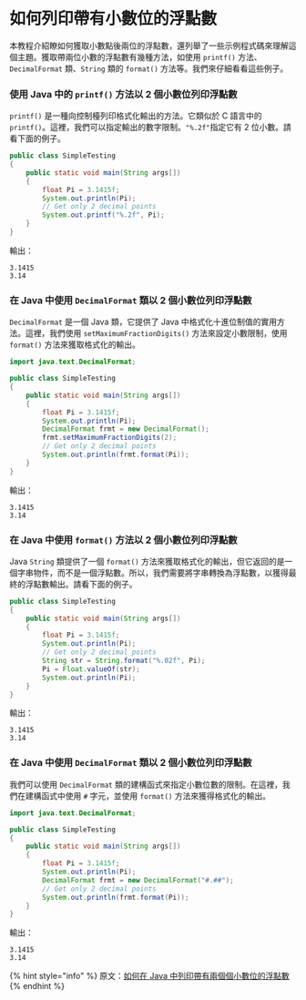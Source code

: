 # 如何列印帶有小數位的浮點數

本教程介紹瞭如何獲取小數點後兩位的浮點數，還列舉了一些示例程式碼來理解這個主題。獲取帶兩位小數的浮點數有幾種方法，如使用 `printf()` 方法、`DecimalFormat` 類、`String` 類的 `format()` 方法等。我們來仔細看看這些例子。

### 使用 Java 中的 `printf()` 方法以 2 個小數位列印浮點數 <a href="#shi-yong-java-zhong-de-printf-fang-fa-yi-2-ge-xiao-shu-wei-lie-yin-fu-dian-shu" id="shi-yong-java-zhong-de-printf-fang-fa-yi-2-ge-xiao-shu-wei-lie-yin-fu-dian-shu"></a>

`printf()` 是一種向控制檯列印格式化輸出的方法。它類似於 C 語言中的 `printf()`。這裡，我們可以指定輸出的數字限制。`"%.2f"`指定它有 2 位小數。請看下面的例子。

```java
public class SimpleTesting
{	
	public static void main(String args[]) 
	{
		float Pi = 3.1415f;
		System.out.println(Pi);
		// Get only 2 decimal points
		System.out.printf("%.2f", Pi);
	}
}
```

輸出：

```
3.1415
3.14
```

### 在 Java 中使用 `DecimalFormat` 類以 2 個小數位列印浮點數 <a href="#zai-java-zhong-shi-yong-decimalformat-lei-yi-2-ge-xiao-shu-wei-lie-yin-fu-dian-shu" id="zai-java-zhong-shi-yong-decimalformat-lei-yi-2-ge-xiao-shu-wei-lie-yin-fu-dian-shu"></a>

`DecimalFormat` 是一個 Java 類，它提供了 Java 中格式化十進位制值的實用方法。這裡，我們使用 `setMaximumFractionDigits()` 方法來設定小數限制，使用 `format()` 方法來獲取格式化的輸出。

```java
import java.text.DecimalFormat;

public class SimpleTesting
{	
	public static void main(String args[]) 
	{
		float Pi = 3.1415f;
		System.out.println(Pi);
		DecimalFormat frmt = new DecimalFormat();
		frmt.setMaximumFractionDigits(2);
		// Get only 2 decimal points
		System.out.println(frmt.format(Pi));
	}
}
```

輸出：

```
3.1415
3.14
```

### 在 Java 中使用 `format()` 方法以 2 個小數位列印浮點數 <a href="#zai-java-zhong-shi-yong-format-fang-fa-yi-2-ge-xiao-shu-wei-lie-yin-fu-dian-shu" id="zai-java-zhong-shi-yong-format-fang-fa-yi-2-ge-xiao-shu-wei-lie-yin-fu-dian-shu"></a>

Java `String` 類提供了一個 `format()` 方法來獲取格式化的輸出，但它返回的是一個字串物件，而不是一個浮點數。所以，我們需要將字串轉換為浮點數，以獲得最終的浮點數輸出。請看下面的例子。

```java
public class SimpleTesting
{	
	public static void main(String args[]) 
	{
		float Pi = 3.1415f;
		System.out.println(Pi);
		// Get only 2 decimal points
		String str = String.format("%.02f", Pi);
		Pi = Float.valueOf(str);
		System.out.println(Pi);
	}
}
```

輸出：

```
3.1415
3.14
```

### 在 Java 中使用 `DecimalFormat` 類以 2 個小數位列印浮點數 <a href="#zai-java-zhong-shi-yong-decimalformat-lei-yi-2-ge-xiao-shu-wei-lie-yin-fu-dian-shu-1" id="zai-java-zhong-shi-yong-decimalformat-lei-yi-2-ge-xiao-shu-wei-lie-yin-fu-dian-shu-1"></a>

我們可以使用 `DecimalFormat` 類的建構函式來指定小數位數的限制。在這裡，我們在建構函式中使用 `#` 字元，並使用 `format()` 方法來獲得格式化的輸出。

```java
import java.text.DecimalFormat;

public class SimpleTesting
{	
	public static void main(String args[]) 
	{
		float Pi = 3.1415f;
		System.out.println(Pi);
		DecimalFormat frmt = new DecimalFormat("#.##");
		// Get only 2 decimal points
		System.out.println(frmt.format(Pi));
	}
}
```

輸出：

```
3.1415
3.14
```

{% hint style="info" %}
原文：[如何在 Java 中列印帶有兩個個小數位的浮點數](https://www.delftstack.com/zh-tw/howto/java/how-to-print-a-float-with-2-decimal-places-in-java/)
{% endhint %}
